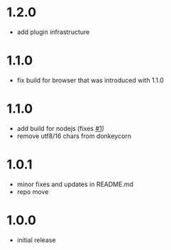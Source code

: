 # 1.2.0

- add plugin infrastructure

# 1.1.0

- fix build for browser that was introduced with 1.1.0

# 1.1.0

- add build for nodejs (fixes [#1](https://github.com/bitchcraft/unicorn-logger/issues/1))
- remove utf8/16 chars from donkeycorn

# 1.0.1

- minor fixes and updates in README.md
- repo move

# 1.0.0

- initial release
